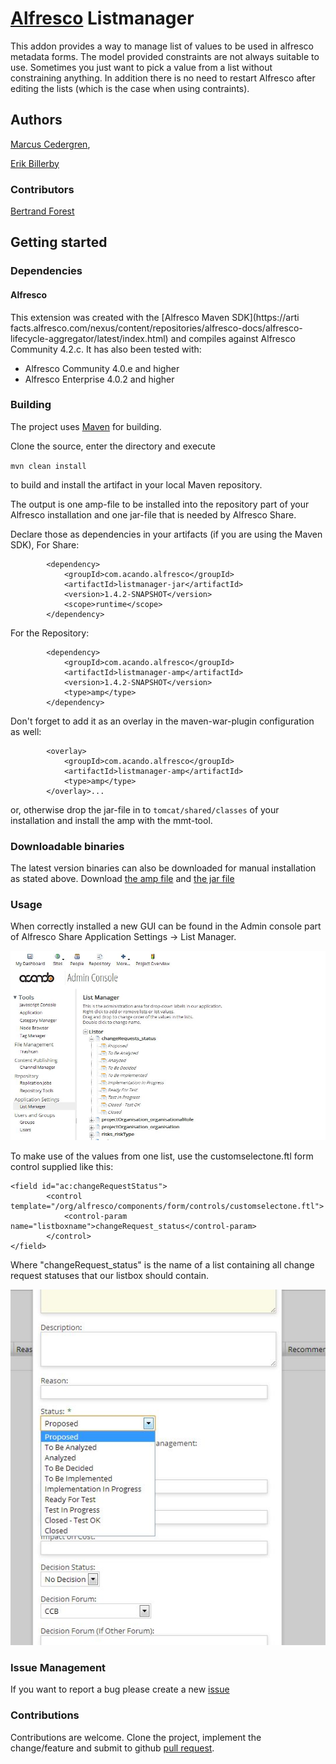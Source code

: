 # [Alfresco](http://www.alfresco.com) Listmanager
This addon provides a way to manage list of values to be used in alfresco metadata forms. The model provided constraints are not 
always suitable to use. Sometimes you just want to pick a value from a list without constraining anything. In addition there is no
need to restart Alfresco after editing the lists (which is the case when using contraints).

## Authors
[Marcus Cedergren](https://github.com/masse),

[Erik Billerby](https://github.com/billerby) 

### Contributors
[Bertrand Forest](https://github.com/bforest)

## Getting started

### Dependencies

#### Alfresco

This extension was created with the [Alfresco Maven SDK](https://arti
facts.alfresco.com/nexus/content/repositories/alfresco-docs/alfresco-lifecycle-aggregator/latest/index.html) and compiles against Alfresco Community 4.2.c. It has also been tested with:

* Alfresco Community 4.0.e and higher
* Alfresco Enterprise 4.0.2 and higher

### Building

The project uses [Maven](http://maven.apache.org) for building.

Clone the source, enter the directory and execute

`mvn clean install`

to build and install the artifact in your local Maven repository.

The output is one amp-file to be installed into the repository part of your Alfresco installation and one jar-file that is needed by Alfresco Share.

Declare those as dependencies in your artifacts (if you are using the Maven SDK), 
For Share:
```
		<dependency>
		    <groupId>com.acando.alfresco</groupId>
		    <artifactId>listmanager-jar</artifactId>
		    <version>1.4.2-SNAPSHOT</version>
		    <scope>runtime</scope>
		</dependency>
```
For the Repository:
```
 		<dependency>
 		    <groupId>com.acando.alfresco</groupId>
 		    <artifactId>listmanager-amp</artifactId>
 		    <version>1.4.2-SNAPSHOT</version>
 		    <type>amp</type>
 		</dependency>
```
Don't forget to add it as an overlay in the maven-war-plugin configuration as well:
```...
        <overlay>
            <groupId>com.acando.alfresco</groupId>
			<artifactId>listmanager-amp</artifactId>
            <type>amp</type>
        </overlay>...
```
or, otherwise drop the jar-file in to ```tomcat/shared/classes``` of your installation and install the amp with the mmt-tool.

### Downloadable binaries

The latest version binaries can also be downloaded for manual installation as stated above.
Download [the amp file](https://s3-eu-west-1.amazonaws.com/alfresco-listmanager-dist/listmanager-amp-1.4.1.amp)
and 
[the jar file](https://s3-eu-west-1.amazonaws.com/alfresco-listmanager-dist/listmanager-jar-1.4-1.jar) 


### Usage

When correctly installed a new GUI can be found in the Admin console part of Alfresco Share Application Settings -> List Manager.

![Screenshot](/images/screenshot_listmanager.jpg "Screenshot")

To make use of the values from one list, use the customselectone.ftl form control supplied like this:

```					
<field id="ac:changeRequestStatus">
		<control template="/org/alfresco/components/form/controls/customselectone.ftl">
			<control-param name="listboxname">changeRequest_status</control-param>
		</control>                   
</field>
```
Where "changeRequest_status" is the name of a list containing all change request statuses that our listbox should contain.

![Screenshot](/images/screenshot_crlist.jpg "Screenshot")


### Issue Management
If you want to report a bug please create a new [issue](https://github.com/acando/alfresco-listmanager/issues)

### Contributions
Contributions are welcome. Clone the project, implement the change/feature and submit to github [pull request](https://github.com/acando/alfresco-listmanager/pulls).


